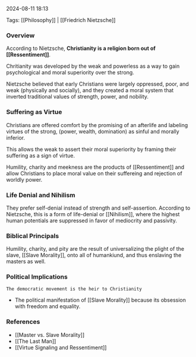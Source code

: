
2024-08-11 18:13

Tags: [[Philosophy]] | [[Friedrich Nietzsche]]

### Overview
According to Nietzsche, **Christianity is a religion born out of [[Ressentiment]]**. 

Chritianity was developed by the weak and powerless as a way to gain psychological and moral superiority over the strong. 

Nietzsche believed that early Christians were largely oppressed, poor, and weak (physically and socially), and they created a moral system that inverted traditional values of strength, power, and nobility.

### Suffering as Virtue
Christians are offered comfort by the promising of an afterlife and labeling virtues of the strong, (power, wealth, domination) as sinful and morally inferior.

This allows the weak to assert their moral superiority by framing their suffering as a sign of virtue.

Humility, charity and meekness are the products of [[Ressentiment]] and allow Christians to place moral value on their suffereing and rejection of worldly power.

### Life Denial and Nihilism
They prefer self-denial instead of strength and self-assertion. According to Nietzsche, this is a form of life-denial or [[Nihilism]], where the highest human potentials are suppressed in favor of mediocrity and passivity.

### Biblical Principals
Humility, charity, and pity are the result of universalizing the plight of the slave, [[Slave Morality]], onto all of humankiund, and thus enslaving the masters as well.

### Political Implications
`The democratic movement is the heir to Christianity`
- The political manifestation of [[Slave Morality]] because its obsession with freedom and equality.

### References
- [[Master vs. Slave Morality]]
- [[The Last Man]]
- [[Virtue Signaling and Ressentiment]]


